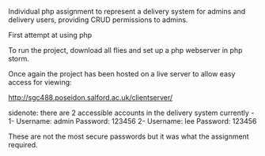 Individual php assignment to represent a delivery system for admins and delivery users, providing CRUD permissions to admins.

First attempt at using php

To run the project, download all flies and set up a php webserver in php storm.

Once again the project has been hosted on a live server to allow easy access for viewing: 

http://sgc488.poseidon.salford.ac.uk/clientserver/

sidenote: there are 2 accessible accounts in the delivery system currently - 
1- Username: admin Password: 123456
2- Username: lee   Password: 123456

These are not the most secure passwords but it was what the assignment required.
